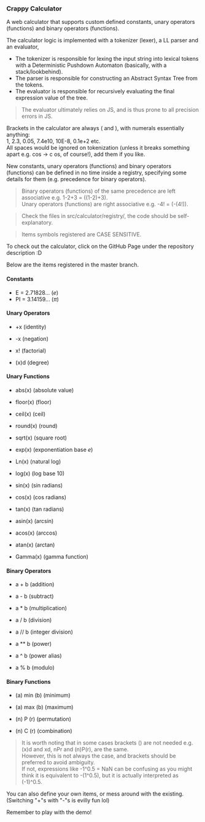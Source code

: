 ### Crappy Calculator

A web calculator that supports custom defined constants, unary operators
(functions) and binary operators (functions).

The calculator logic is implemented with a tokenizer (lexer), a LL parser and an
evaluator,

- The tokenizer is responsible for lexing the input string into lexical tokens
  with a Deterministic Pushdown Automaton (basically, with a stack/lookbehind).
- The parser is responsible for constructing an Abstract Syntax Tree from the
  tokens.
- The evaluator is responsible for recursively evaluating the final expression
  value of the tree.

> The evaluator ultimately relies on JS, and is thus prone to all precision
> errors in JS.

Brackets in the calculator are always ( and ), with numerals essentially
anything:  
1, 2.3, 0.05, 7.4e10, 10E-8, 0.1e+2 etc.  
All spaces would be ignored on tokenization (unless it breaks something apart
e.g. cos → c os, of course!), add them if you like.

New constants, unary operators (functions) and binary operators (functions) can
be defined in no time inside a registry, specifying some details for them (e.g.
precedence for binary operators).

> Binary operators (functions) of the same precedence are left associative e.g.
> 1-2+3 = ((1-2)+3).  
> Unary operators (functions) are right associative e.g. -4! = (-(4!)).

> Check the files in src/calculator/registry/, the code should be
> self-explanatory.

> Items symbols registered are CASE SENSITIVE.

To check out the calculator, click on the GitHub Page under the repository
description :D

Below are the items registered in the master branch.

#### Constants

- E = 2.71828... ($e$)
- PI = 3.14159... ($\pi$)

#### Unary Operators

- \+x (identity)
- \-x (negation)

- x! (factorial)

- (x)d (degree)

#### Unary Functions

- abs(x) (absolute value)

- floor(x) (floor)
- ceil(x) (ceil)
- round(x) (round)

- sqrt(x) (square root)
- exp(x) (exponentiation base $e$)
- Ln(x) (natural log)
- log(x) (log base 10)

- sin(x) (sin radians)
- cos(x) (cos radians)
- tan(x) (tan radians)
- asin(x) (arcsin)
- acos(x) (arccos)
- atan(x) (arctan)

- Gamma(x) (gamma function)

#### Binary Operators

- a \+ b (addition)
- a \- b (subtract)
- a \* b (multiplication)
- a / b (division)
- a // b (integer division)

- a \*\* b (power)
- a ^ b (power alias)
- a % b (modulo)

#### Binary Functions

- (a) min (b) (minimum)
- (a) max (b) (maximum)

- (n) P (r) (permutation)
- (n) C (r) (combination)

> It is worth noting that in some cases brackets () are not needed e.g. (x)d and
> xd, nPr and (n)P(r), are the same.  
> However, this is not always the case, and brackets should be preferred to
> avoid ambiguity.  
> If not, expressions like -1^0.5 = NaN can be confusing as you might think it
> is equivalent to -(1^0.5), but it is actually interpreted as (-1)^0.5.

You can also define your own items, or mess around with the existing. (Switching
"+"s with "-"s is evilly fun lol)

Remember to play with the demo!

